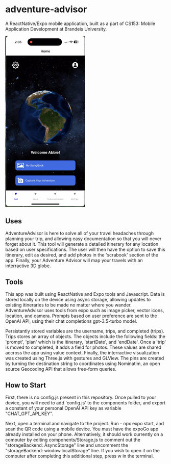 # adventure-advisor
A ReactNative/Expo mobile application, built as a part of CS153: Mobile Application Development at Brandeis University.


<img src="advisorImg/newHomeScreen.PNG" width="250" >

## Uses
AdventureAdvisor is here to solve all of your travel headaches through planning your trip, and allowing easy documentation so that you will never forget about it. This tool will generate a detailed itinerary for any location based on user specifications. The user will then have the option to save this itinerary, edit as desired, and add photos in the 'scrabook' section of the app. Finally, your Adventure Advisor will map your travels with an interractive 3D globe. 

## Tools
This app was built using ReactNative and Expo tools and Javascript. Data is stored locally on the device using async storage, allowing updates to existing itineraries to be made no matter where you wander. AdventureAdvisor uses tools from expo such as image picker, vector icons, location, and camera. Prompts based on user preference are sent to the OpenAI API, using their chat completions gpt-3.5-turbo model.

Persistantly stored variables are the username, trips, and completed (trips). Trips stores an array of objects. The objects include the following fields: the 'prompt', 'plan' which is the itinerary, 'startDate', and 'endDate'. Once a 'trip' is moved to completed, it adds a field for photos. These values are shared accross the app using value context. Finally, the interractive visualization was created using Three.js with gestures and GLView. The pins are created by turning the destination string to coordinates using Nominatim, an open source Geocoding API that allows free-form queries. 

## How to Start
First, there is no config.js present in this repository. Once pulled to your device, you will need to add 'config.js' to the components folder, and export a constant of your personal OpenAI API key as variable "CHAT_GPT_API_KEY".

Next, open a terminal and navigate to the project. Run - npx expo start, and scan the QR code using a mobile device. You must have the expoGo app already installed on your phone. Alternatively, it should work currently on a computer by editing components/Storage.js to comment out the "storageBackend: AsyncStorage" line and uncomment the "storageBackend: window.localStorage" line. If you wish to open it on the computer after completing this additional step, press w in the terminal. 









